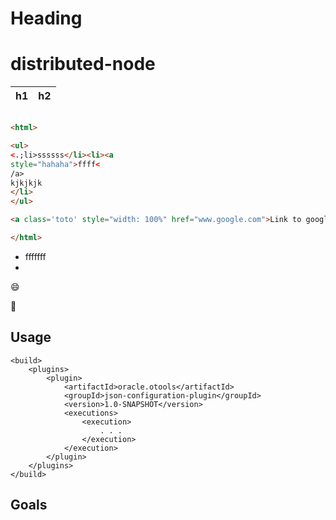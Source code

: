 Heading
=======
 
distributed-node
================

h1 | h2
----|---

``` html

<html>

<ul>
<.;li>ssssss</li><li><a
style="hahaha">ffff<
/a>
kjkjkjk
</li>
</ul>

<a class='toto' style="width: 100%" href="www.google.com">Link to google</a>

</html>
```

<html>
<ul>
<li>fffffff<li>
</ul>
</html>

:smile:

:pizza:

## Usage

```
<build>
    <plugins>
        <plugin>
            <artifactId>oracle.otools</artifactId>
            <groupId>json-configuration-plugin</groupId>
            <version>1.0-SNAPSHOT</version>
            <executions>
                <execution>
                    . . .
                </execution>
            </execution>
        </plugin>
    </plugins>
</build>
```

## Goals
